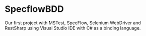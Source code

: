 # SpecflowBDD
Our first project with MSTest, SpecFlow, Selenium WebDriver and RestSharp using Visual Studio IDE with C# as a binding language.
